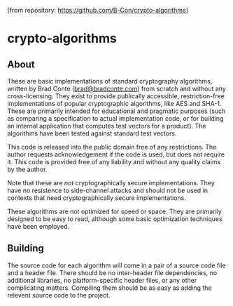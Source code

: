 [from repository: https://github.com/B-Con/crypto-algorithms]

crypto-algorithms
=================


About
---
These are basic implementations of standard cryptography algorithms, written by Brad Conte (brad@bradconte.com) from scratch and without any cross-licensing. They exist to provide publically accessible, restriction-free implementations of popular cryptographic algorithms, like AES and SHA-1. These are primarily intended for educational and pragmatic purposes (such as comparing a specification to actual implementation code, or for building an internal application that computes test vectors for a product). The algorithms have been tested against standard test vectors.

This code is released into the public domain free of any restrictions. The author requests acknowledgement if the code is used, but does not require it. This code is provided free of any liability and without any quality claims by the author.

Note that these are *not* cryptographically secure implementations. They have no resistence to side-channel attacks and should not be used in contexts that need cryptographically secure implementations.

These algorithms are not optimized for speed or space. They are primarily designed to be easy to read, although some basic optimization techniques have been employed.

Building
---
The source code for each algorithm will come in a pair of a source code file and a header file. There should be no inter-header file dependencies, no additional libraries, no platform-specific header files, or any other complicating matters. Compiling them should be as easy as adding the relevent source code to the project.